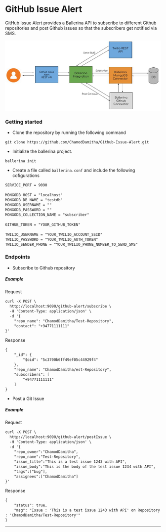 # GitHub Issue Alert
GitHub Issue Alert provides a Ballerina API to subscribe to different Github repositories and post Github issues so that the subscribers get notified via SMS. 

![Overview](Github-Issue-Alert-Model.jpg)

### Getting started

* Clone the repository by running the following command
```shell
git clone https://github.com/ChamodDamitha/Github-Issue-Alert.git
```

* Initialize the ballerina project.
```shell
ballerina init
```
* Create a file called `ballerina.conf` and include the following cofigurations
```shell
SERVICE_PORT = 9090

MONGODB_HOST = "localhost"
MONGODB_DB_NAME = "testdb"
MONGODB_USERNAME = ""
MONGODB_PASSWORD = ""
MONGODB_COLLECTION_NAME = "subscriber"

GITHUB_TOKEN = "YOUR_GITHUB_TOKEN"

TWILIO_USERNAME = "YOUR_TWILIO_ACCOUNT_SSID"
TWILIO_PASSWORD = "YOUR_TWILIO_AUTH_TOKEN"
TWILIO_SENDER_PHONE = "YOUR_TWILIO_PHONE_NUMBER_TO_SEND_SMS"
```
 
### Endpoints

* Subscribe to Github repository
##### Example
Request

```shell
curl -X POST \
  http://localhost:9090/github-alert/subscribe \
  -H 'Content-Type: application/json' \
  -d '{
    "repo_name": "ChamodDamitha/Test-Repository",
    "contact": "+94771111111"
}'
```
Response

```shell
{
    "_id": {
        "$oid": "5c3700b6ff49ef05c44929f4"
    },
    "repo_name": "ChamodDamitha/est-Repository",
    "subscribers": [
        "+94771111111"
    ]
}
```
* Post a Git Issue
##### Example
Request

```shell
curl -X POST \
  http://localhost:9090/github-alert/postIssue \
  -H 'Content-Type: application/json' \
  -d '{
	"repo_owner":"ChamodDamitha",
	"repo_name":"Test-Repository",
	"issue_title":"This is a test issue 1243 with API",
	"issue_body":"This is the body of the test issue 1234 with API",
	"tags":["bug"],
	"assignees":["ChamodDamitha"]
}'
```
Response

```shell
{
    "status": true,
    "msg": "Issue : 'This is a test issue 1243 with API' on Repository : 'ChamodDamitha/Test-Repository'"
}
```

***